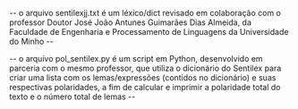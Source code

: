 -- o arquivo sentilexjj.txt é um léxico/dict revisado em colaboração com o professor Doutor José João Antunes Guimarães Dias Almeida,
da Faculdade de Engenharia e Processamento de Linguagens da Universidade do Minho --

-- o arquivo pol_sentilex.py é um script em Python, desenvolvido em parceria com o mesmo professor, que utiliza o dicionário do Sentilex
para criar uma lista com os lemas/expressões (contidos no dicionário) e suas respectivas polaridades, a fim de calcular e imprimir a
polaridade total do texto e o número total de lemas --

